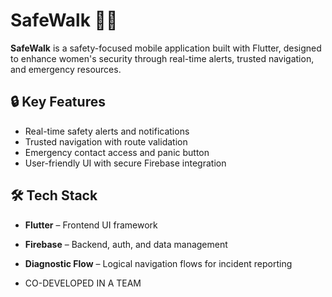 # SafeWalk 🚶‍♀️

**SafeWalk** is a safety-focused mobile application built with Flutter, designed to enhance women's security through real-time alerts, trusted navigation, and emergency resources.

## 🔒 Key Features
- Real-time safety alerts and notifications
- Trusted navigation with route validation
- Emergency contact access and panic button
- User-friendly UI with secure Firebase integration

## 🛠 Tech Stack
- **Flutter** – Frontend UI framework
- **Firebase** – Backend, auth, and data management
- **Diagnostic Flow** – Logical navigation flows for incident reporting

- CO-DEVELOPED IN A TEAM
